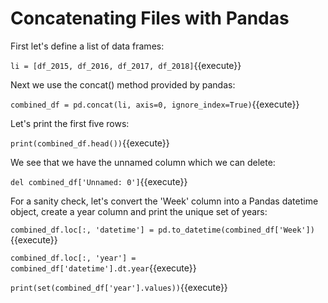 # Concatenating Files with Pandas

First let's define a list of data frames:

`li = [df_2015, df_2016, df_2017, df_2018]`{{execute}}

Next we use the concat() method provided by pandas:

`combined_df = pd.concat(li, axis=0, ignore_index=True)`{{execute}}

Let's print the first five rows:

`print(combined_df.head())`{{execute}}

We see that we have the unnamed column which we can delete:

`del combined_df['Unnamed: 0']`{{execute}}


For a sanity check, let's convert the 'Week' column into a Pandas datetime object, create a year column and print the unique set of years:


`combined_df.loc[:, 'datetime'] = pd.to_datetime(combined_df['Week'])`{{execute}}

`combined_df.loc[:, 'year'] = combined_df['datetime'].dt.year`{{execute}}


`print(set(combined_df['year'].values))`{{execute}}
